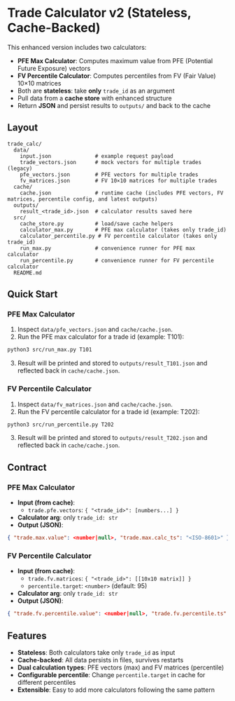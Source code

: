 # Trade Calculator v2 (Stateless, Cache-Backed)

This enhanced version includes two calculators:
- **PFE Max Calculator**: Computes maximum value from PFE (Potential Future Exposure) vectors
- **FV Percentile Calculator**: Computes percentiles from FV (Fair Value) 10×10 matrices
- Both are **stateless**: take **only** `trade_id` as an argument
- Pull data from a **cache store** with enhanced structure
- Return **JSON** and persist results to `outputs/` and back to the cache

## Layout
```
trade_calc/
  data/
    input.json              # example request payload
    trade_vectors.json      # mock vectors for multiple trades (legacy)
    pfe_vectors.json        # PFE vectors for multiple trades
    fv_matrices.json        # FV 10×10 matrices for multiple trades
  cache/
    cache.json              # runtime cache (includes PFE vectors, FV matrices, percentile config, and latest outputs)
  outputs/
    result_<trade_id>.json  # calculator results saved here
  src/
    cache_store.py          # load/save cache helpers
    calculator_max.py       # PFE max calculator (takes only trade_id)
    calculator_percentile.py # FV percentile calculator (takes only trade_id)
    run_max.py              # convenience runner for PFE max calculator
    run_percentile.py       # convenience runner for FV percentile calculator
  README.md
```

## Quick Start

### PFE Max Calculator
1) Inspect `data/pfe_vectors.json` and `cache/cache.json`.
2) Run the PFE max calculator for a trade id (example: T101):
```bash
python3 src/run_max.py T101
```
3) Result will be printed and stored to `outputs/result_T101.json` and reflected back in `cache/cache.json`.

### FV Percentile Calculator
1) Inspect `data/fv_matrices.json` and `cache/cache.json`.
2) Run the FV percentile calculator for a trade id (example: T202):
```bash
python3 src/run_percentile.py T202
```
3) Result will be printed and stored to `outputs/result_T202.json` and reflected back in `cache/cache.json`.

## Contract

### PFE Max Calculator
- **Input (from cache)**:
  - `trade.pfe.vectors`: `{ "<trade_id>": [numbers...] }`
- **Calculator arg**: only `trade_id: str`
- **Output (JSON)**:
```json
{ "trade.max.value": <number|null>, "trade.max.calc_ts": "<ISO-8601>" }
```

### FV Percentile Calculator
- **Input (from cache)**:
  - `trade.fv.matrices`: `{ "<trade_id>": [[10x10 matrix]] }`
  - `percentile.target`: `<number>` (default: 95)
- **Calculator arg**: only `trade_id: str`
- **Output (JSON)**:
```json
{ "trade.fv.percentile.value": <number|null>, "trade.fv.percentile.ts": "<ISO-8601>", "trade.fv.percentile.p": <int> }
```

## Features
- **Stateless**: Both calculators take only `trade_id` as input
- **Cache-backed**: All data persists in files, survives restarts
- **Dual calculation types**: PFE vectors (max) and FV matrices (percentile)
- **Configurable percentile**: Change `percentile.target` in cache for different percentiles
- **Extensible**: Easy to add more calculators following the same pattern
